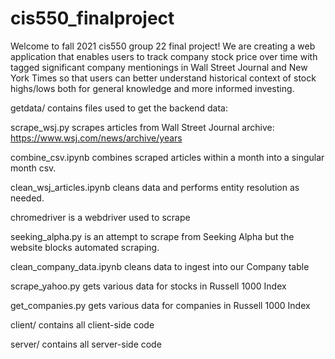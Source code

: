 # cis550_finalproject

Welcome to fall 2021 cis550 group 22 final project! We are creating a web application that enables users to track company stock price over time with tagged significant company mentionings in Wall Street Journal and New York Times so that users can better understand historical context of stock highs/lows both for general knowledge and more informed investing.

getdata/ contains files used to get the backend data:

scrape_wsj.py scrapes articles from Wall Street Journal archive: https://www.wsj.com/news/archive/years

combine_csv.ipynb combines scraped articles within a month into a singular month csv.

clean_wsj_articles.ipynb cleans data and performs entity resolution as needed.

chromedriver is a webdriver used to scrape

seeking_alpha.py is an attempt to scrape from Seeking Alpha but the website blocks automated scraping.

clean_company_data.ipynb cleans data to ingest into our Company table

scrape_yahoo.py gets various data for stocks in Russell 1000 Index

get_companies.py gets various data for companies in Russell 1000 Index

client/ contains all client-side code

server/ contains all server-side code

